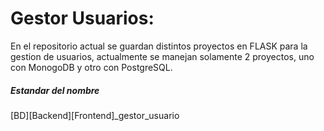 # Gestor Usuarios:

En el repositorio actual se guardan distintos proyectos en FLASK para la gestion de usuarios, actualmente se manejan solamente 2 proyectos, uno con MonogoDB y otro con PostgreSQL.

##### Estandar del nombre
[BD][Backend][Frontend]_gestor_usuario
